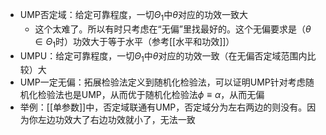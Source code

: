 - UMP否定域：给定可靠程度，一切$\Theta_1$中$\theta$对应的功效一致大
  - 这个太难了。所以有时只考虑在“无偏”里找最好的。这个无偏要求是（$\theta\in \Theta_1$时）功效大于等于水平（参考[[水平和功效]]）
- UMPU：给定可靠程度，一切$\Theta_1$中$\theta$对应的功效一致（在无偏否定域范围内比较）大
- UMP一定无偏：拓展检验法定义到随机化检验法，可以证明UMP针对考虑随机化检验法也是UMP，从而优于随机化检验法$\phi \equiv \alpha$，从而无偏
- 举例：[[单参数]]中，否定域联通有UMP，否定域分为左右两边的则没有。因为你左边功效大了右边功效就小了，无法一致